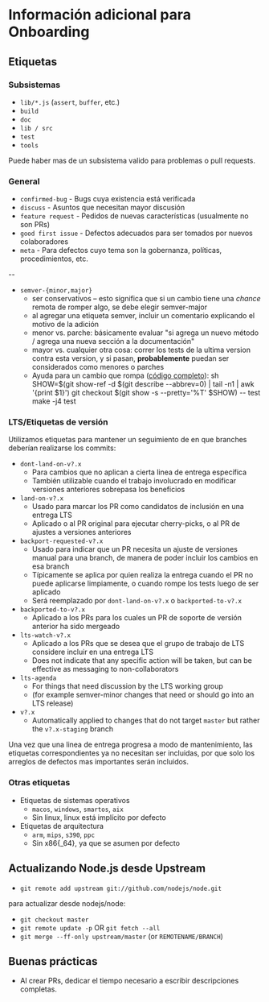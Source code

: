 # Información adicional para Onboarding

## Etiquetas

### Subsistemas

* `lib/*.js` (`assert`, `buffer`, etc.)
* `build`
* `doc`
* `lib / src`
* `test`
* `tools`

Puede haber mas de un subsistema valido para problemas o pull requests.

### General

* `confirmed-bug` - Bugs cuya existencia está verificada
* `discuss` - Asuntos que necesitan mayor discusión
* `feature request` - Pedidos de nuevas características (usualmente no son PRs)
* `good first issue` - Defectos adecuados para ser tomados por nuevos colaboradores
* `meta` - Para defectos cuyo tema son la gobernanza, políticas, procedimientos, etc.

--

* `semver-{minor,major}` 
  * ser conservativos – esto significa que si un cambio tiene una *chance* remota de romper algo, se debe elegir semver-major
  * al agregar una etiqueta semver, incluir un comentario explicando el motivo de la adición
  * menor vs. parche: básicamente evaluar "si agrega un nuevo método / agrega una nueva sección a la documentación"
  * mayor vs. cualquier otra cosa: correr los tests de la ultima version contra esta version, y si pasan, **probablemente** puedan ser considerados como menores o parches
  * Ayuda para un cambio que rompa ([código completo](https://gist.github.com/chrisdickinson/ba532fa0e4e243fb7b44)): 
        sh
        SHOW=$(git show-ref -d $(git describe --abbrev=0) | tail -n1 | awk '{print $1}')
        git checkout $(git show -s --pretty='%T' $SHOW) -- test
        make -j4 test

### LTS/Etiquetas de versión

Utilizamos etiquetas para mantener un seguimiento de en que branches deberían realizarse los commits:

* `dont-land-on-v?.x` 
  * Para cambios que no aplican a cierta linea de entrega específica
  * También utilizable cuando el trabajo involucrado en modificar versiones anteriores sobrepasa los beneficios
* `land-on-v?.x` 
  * Usado para marcar los PR como candidatos de inclusión en una entrega LTS
  * Aplicado o al PR original para ejecutar cherry-picks, o al PR de ajustes a versiones anteriores
* `backport-requested-v?.x` 
  * Usado para indicar que un PR necesita un ajuste de versiones manual para una branch, de manera de poder incluir los cambios en esa branch
  * Típicamente se aplica por quien realiza la entrega cuando el PR no puede aplicarse limpiamente, o cuando rompe los tests luego de ser aplicado
  * Será reemplazado por `dont-land-on-v?.x` o `backported-to-v?.x`
* `backported-to-v?.x` 
  * Aplicado a los PRs para los cuales un PR de soporte de versión anterior ha sido mergeado
* `lts-watch-v?.x` 
  * Aplicado a los PRs que se desea que el grupo de trabajo de LTS considere incluir en una entrega LTS
  * Does not indicate that any specific action will be taken, but can be effective as messaging to non-collaborators
* `lts-agenda` 
  * For things that need discussion by the LTS working group
  * (for example semver-minor changes that need or should go into an LTS release)
* `v?.x` 
  * Automatically applied to changes that do not target `master` but rather the `v?.x-staging` branch

Una vez que una linea de entrega progresa a modo de mantenimiento, las etiquetas correspondientes ya no necesitan ser incluidas, por que solo los arreglos de defectos mas importantes serán incluidos.

### Otras etiquetas

* Etiquetas de sistemas operativos 
  * `macos`, `windows`, `smartos`, `aix`
  * Sin linux, linux está implícito por defecto
* Etiquetas de arquitectura 
  * `arm`, `mips`, `s390`, `ppc`
  * Sin x86{_64}, ya que se asumen por defecto

## Actualizando Node.js desde Upstream

* `git remote add upstream git://github.com/nodejs/node.git`

para actualizar desde nodejs/node:

* `git checkout master`
* `git remote update -p` OR `git fetch --all`
* `git merge --ff-only upstream/master` (or `REMOTENAME/BRANCH`)

## Buenas prácticas

* Al crear PRs, dedicar el tiempo necesario a escribir descripciones completas.